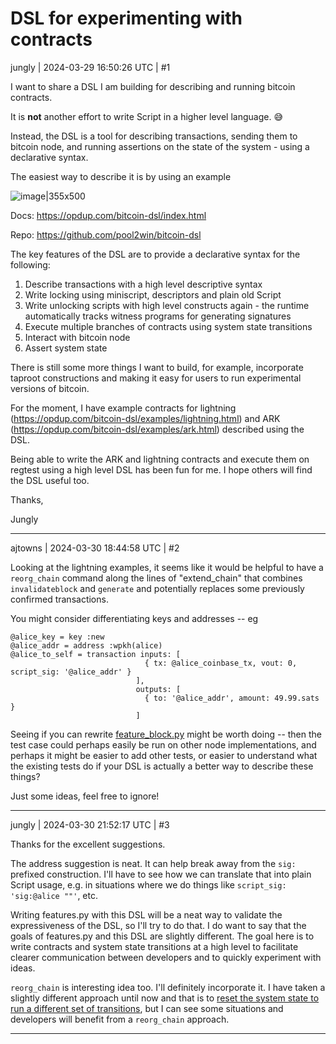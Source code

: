 # DSL for experimenting with contracts

jungly | 2024-03-29 16:50:26 UTC | #1

I want to share a DSL I am building for describing and running bitcoin contracts.

It is **not** another effort to write Script in a higher level language. :sweat_smile:

Instead, the DSL is a tool for describing transactions, sending them to bitcoin node, and running assertions on the state of the system - using a declarative syntax.

The easiest way to describe it is by using an example

![image|355x500](upload://piNLDLRLnHgAhQ1bhLRKJiPLlZG.png)

Docs: https://opdup.com/bitcoin-dsl/index.html

Repo: https://github.com/pool2win/bitcoin-dsl

The key features of the DSL are to provide a declarative syntax for the following:

1. Describe transactions with a high level descriptive syntax 
2. Write locking using miniscript, descriptors and plain old Script
3. Write unlocking scripts with high level constructs again - the runtime automatically tracks witness programs for generating signatures
4. Execute multiple branches of contracts using system state transitions
5. Interact with bitcoin node
6. Assert system state

There is still some more things I want to build, for example, incorporate taproot constructions and making it easy for users to run experimental versions of bitcoin.

For the moment, I have example contracts for lightning (https://opdup.com/bitcoin-dsl/examples/lightning.html) and ARK (https://opdup.com/bitcoin-dsl/examples/ark.html) described using the DSL.

Being able to write the ARK and lightning contracts and execute them on regtest using a high level DSL has been fun for me. I hope others will find the DSL useful too.

Thanks,

Jungly

-------------------------

ajtowns | 2024-03-30 18:44:58 UTC | #2

Looking at the lightning examples, it seems like it would be helpful to have a `reorg_chain` command along the lines of "extend_chain" that combines `invalidateblock` and `generate` and potentially replaces some previously confirmed transactions.

You might consider differentiating keys and addresses -- eg

```raw
@alice_key = key :new 
@alice_addr = address :wpkh(alice)
@alice_to_self = transaction inputs: [
                              { tx: @alice_coinbase_tx, vout: 0, script_sig: '@alice_addr' }
                            ],
                            outputs: [
                              { to: '@alice_addr', amount: 49.99.sats }
                            ]
```

Seeing if you can rewrite [feature_block.py](https://github.com/bitcoin/bitcoin/blob/61de64df6790077857faba84796bb874b59c5d15/test/functional/feature_block.py) might be worth doing -- then the test case could perhaps easily be run on other node implementations, and perhaps it might be easier to add other tests, or easier to understand what the existing tests do if your DSL is actually a better way to describe these things?

Just some ideas, feel free to ignore!

-------------------------

jungly | 2024-03-30 21:52:17 UTC | #3

Thanks for the excellent suggestions.

The address suggestion is neat. It can help break away from the `sig:` prefixed construction. I'll have to see how we can translate that into plain Script usage, e.g. in situations where we do things like `script_sig: 'sig:@alice ""'`, etc.

Writing features.py with this DSL will be a neat way to validate the expressiveness of the DSL, so I'll try to do that. I do want to say that the goals of features.py and this DSL are slightly different. The goal here is to write contracts and system state transitions at a high level to facilitate clearer communication between developers and to quickly experiment with ideas.

`reorg_chain` is interesting idea too. I'll definitely incorporate it.  I have taken a slightly different approach until now and that is to [reset the system state to run a different set of transitions](https://opdup.com/bitcoin-dsl/overview/contract_branch_executions.html), but I can see some situations and developers will benefit from a `reorg_chain` approach.

-------------------------

